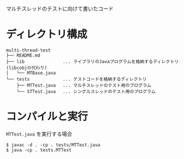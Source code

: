 マルチスレッドのテストに向けて書いたコード

# ディレクトリ構成
```shell
multi-thread-test
├── README.md
├── lib             　... ライブラリのJavaプログラムを格納するディレクトリ(libcobjの代わり)
│   └── MTBase.java
└── tests           　... テストコードを格納するディレクトリ
    ├── MTTest.java 　... マルチスレッドのテスト用のプログラム
    └── STTest.java　 ... シングルスレッドのテスト用のプログラム
```

# コンパイルと実行

`MTTest.java` を実行する場合
```shell
$ javac -d . -cp . tests/MTTest.java
$ java -cp . tests.MTTest
```
